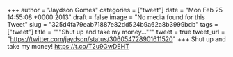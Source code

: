 
+++
author = "Jaydson Gomes"
categories = ["tweet"]
date = "Mon Feb 25 14:55:08 +0000 2013"
draft = false
image = "No media found for this Tweet"
slug = "325d4fa79eab71887e82dd524b9a62a8b3999bdb"
tags = ["tweet"]
title = """Shut up and take my money..."""
tweet = true
tweet_url = "https://twitter.com/jaydson/status/306054728901611520"
+++
Shut up and take my money! https://t.co/T2u9GwDEHT
